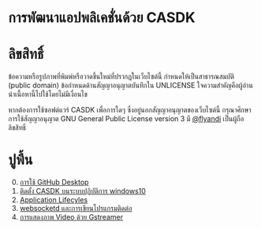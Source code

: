 # การพัฒนาแอปพลิเคชั่นด้วย CASDK

# ลิขสิทธิ์
ข้อความหรือรูปภาพที่พิมพ์หรือวาดขึ้นใหม่ที่ปรากฏในเว็บไซต์นี้ กำหนดให้เป็นสาธารณสมบัติ (public domain) ข้อกำหนดด้านสัญญาอนุญาตบันทึกใน UNLICENSE ใจความสำคัญคือผู้อ่านนำเนื้อหานี้ไปใช้โดยไม่มีเงื่อนไข 

หากต้องการใช้ซอฟต์แวร์ CASDK เพื่อการใดๆ ซึ่งอยู่นอกสัญญาอนุญาตของเว็บไซต์นี้ กรุณาศึกษาการใช้สัญญาอนุญาต GNU General Public License version 3 มี [@flyandi](https://github.com/flyandi/mazda-custom-application-sdk) เป็นผู้ถือลิขสิทธิ์ 

# ปูพื้น
0. [การใช้ GitHub Desktop](github-desktop.md)
1. [ติดตั้ง CASDK บนระบบปฏิบัติการ windows10](1.md)
2. [Application Lifecyles](2.md)
3. [websocketd และการเขียนโปรแกรมติดต่อ](3.md)
4. [การแสดงภาพ Video ด้วย Gstreamer](4.md) 
